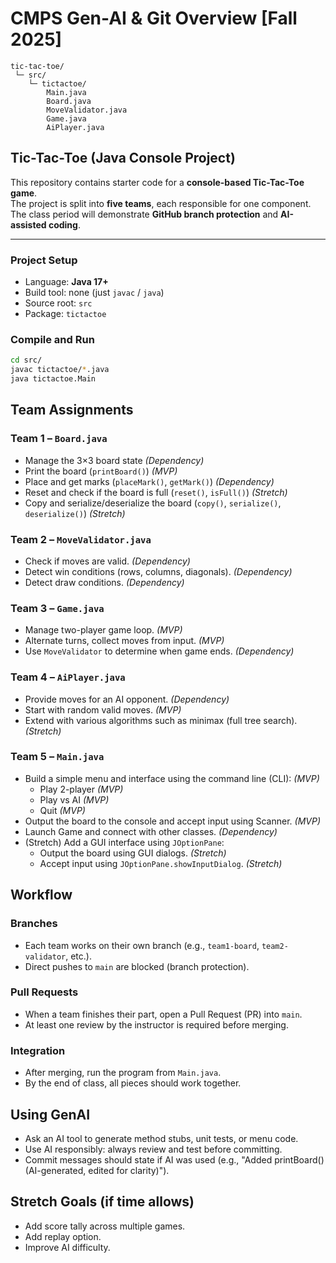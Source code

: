 # CMPS Gen-AI &amp; Git Overview [Fall 2025]

```
tic-tac-toe/
 └─ src/
    └─ tictactoe/
        Main.java
        Board.java
        MoveValidator.java
        Game.java
        AiPlayer.java
```

## Tic-Tac-Toe (Java Console Project)

This repository contains starter code for a **console-based Tic-Tac-Toe game**.  
The project is split into **five teams**, each responsible for one component.  
The class period will demonstrate **GitHub branch protection** and **AI-assisted coding**.

---

### Project Setup
- Language: **Java 17+**
- Build tool: none (just `javac` / `java`)
- Source root: `src`
- Package: `tictactoe`

### Compile and Run
```bash
cd src/
javac tictactoe/*.java
java tictactoe.Main
```



## Team Assignments


### Team 1 – `Board.java`
- Manage the 3×3 board state  *(Dependency)*
- Print the board (`printBoard()`)  *(MVP)*
- Place and get marks (`placeMark()`, `getMark()`)  *(Dependency)*
- Reset and check if the board is full (`reset()`, `isFull()`)  *(Stretch)*
- Copy and serialize/deserialize the board (`copy()`, `serialize()`, `deserialize()`)  *(Stretch)*

### Team 2 – `MoveValidator.java`
- Check if moves are valid.  *(Dependency)*
- Detect win conditions (rows, columns, diagonals).  *(Dependency)*
- Detect draw conditions.  *(Dependency)*

### Team 3 – `Game.java`
- Manage two-player game loop.  *(MVP)*
- Alternate turns, collect moves from input.  *(MVP)*
- Use `MoveValidator` to determine when game ends.  *(Dependency)*

### Team 4 – `AiPlayer.java`
- Provide moves for an AI opponent.  *(Dependency)*
- Start with random valid moves.  *(MVP)*
- Extend with various algorithms such as minimax (full tree search).  *(Stretch)*


### Team 5 – `Main.java`
- Build a simple menu and interface using the command line (CLI):  *(MVP)*
    - Play 2-player  *(MVP)*
    - Play vs AI  *(MVP)*
    - Quit  *(MVP)*
- Output the board to the console and accept input using Scanner.  *(MVP)*
- Launch Game and connect with other classes.  *(Dependency)*
- (Stretch) Add a GUI interface using `JOptionPane`:
    - Output the board using GUI dialogs.  *(Stretch)*
    - Accept input using `JOptionPane.showInputDialog`.  *(Stretch)*


## Workflow

### Branches
- Each team works on their own branch (e.g., `team1-board`, `team2-validator`, etc.).
- Direct pushes to `main` are blocked (branch protection).

### Pull Requests
- When a team finishes their part, open a Pull Request (PR) into `main`.
- At least one review by the instructor is required before merging.

### Integration
- After merging, run the program from `Main.java`.
- By the end of class, all pieces should work together.

## Using GenAI

- Ask an AI tool to generate method stubs, unit tests, or menu code.
- Use AI responsibly: always review and test before committing.
- Commit messages should state if AI was used (e.g., "Added printBoard() (AI-generated, edited for clarity)").

## Stretch Goals (if time allows)

- Add score tally across multiple games.
- Add replay option.
- Improve AI difficulty.